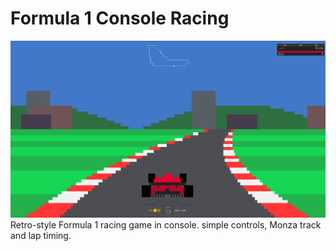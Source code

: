 # Formula 1 Console Racing
![WOOOOOW](./docs/images/wow.png)
Retro-style Formula 1 racing game in console. simple controls, Monza track and lap timing.
